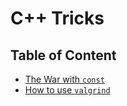 # C++ Tricks

## Table of Content

* [The War with `const`](./the-war-with-const.md)
* [How to use `valgrind`](./valgrind.md)
